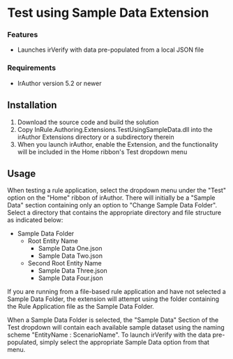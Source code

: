 ﻿# Test using Sample Data Extension

### Features
- Launches irVerify with data pre-populated from a local JSON file

### Requirements
- IrAuthor version 5.2 or newer

## Installation
1. Download the source code and build the solution
2. Copy InRule.Authoring.Extensions.TestUsingSampleData.dll into the irAuthor Extensions directory or a subdirectory therein
3. When you launch irAuthor, enable the Extension, and the functionality will be included in the Home ribbon's Test dropdown menu

## Usage
When testing a rule application, select the dropdown menu under the "Test" option on the "Home" ribbon of irAuthor.  There will initially be a "Sample Data" section containing only an option to "Change Sample Data Folder".  Select a directory that contains the appropriate directory and file structure as indicated below:

- Sample Data Folder
  - Root Entity Name
    - Sample Data One.json
    - Sample Data Two.json
  - Second Root Entity Name
    - Sample Data Three.json
    - Sample Data Four.json

If you are running from a file-based rule application and have not selected a Sample Data Folder, the extension will attempt using the folder containing the Rule Application file as the Sample Data Folder.

When a Sample Data Folder is selected, the "Sample Data" Section of the Test dropdown will contain each available sample dataset using the naming scheme "EntityName : ScenarioName".  To launch irVerify with the data pre-populated, simply select the appropriate Sample Data option from that menu.
